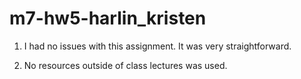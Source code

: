 # m7-hw5-harlin_kristen

1. I had no issues with this assignment. It was very straightforward.

2. No resources outside of class lectures was used.
